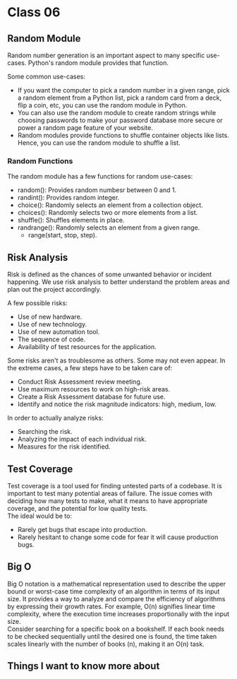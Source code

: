 # Class 06

## Random Module

Random number generation is an important aspect to many specific use-cases. Python's random module provides that function. 

Some common use-cases:

- If you want the computer to pick a random number in a given range, pick a random element from a Python list, pick a random card from a deck, flip a coin, etc, you can use the random module in Python.
- You can also use the random module to create random strings while choosing passwords to make your password database more secure or power a random page feature of your website.
- Random modules provide functions to shuffle container objects like lists. Hence, you can use the random module to shuffle a list.

### Random Functions

The random module has a few functions for random use-cases:

- random(): Provides random numbesr between 0 and 1.
- randint(): Provides random integer.
- choice(): Randomly selects an element from a collection object.
- choices(): Randomly selects two or more elements from a list.
- shuffle(): Shuffles elements in place.
- randrange(): Randomly selects an element from a given range.
  - range(start, stop, step).

## Risk Analysis

Risk is defined as the chances of some unwanted behavior or incident happening. We use risk analysis to better understand the problem areas and plan out the project accordingly.

A few possible risks:

- Use of new hardware.
- Use of new technology.
- Use of new automation tool.
- The sequence of code.
- Availability of test resources for the application.

Some risks aren't as troublesome as others. Some may not even appear. In the extreme cases, a few steps have to be taken care of:

- Conduct Risk Assessment review meeting.
- Use maximum resources to work on high-risk areas.
- Create a Risk Assessment database for future use.
- Identify and notice the risk magnitude indicators: high, medium, low.

In order to actually analyze risks:

- Searching the risk.
- Analyzing the impact of each individual risk.
- Measures for the risk identified.

## Test Coverage

Test coverage is a tool used for finding untested parts of a codebase. It is important to test many potential areas of failure. The issue comes with deciding how many tests to make, what it means to have appropriate coverage, and the potential for low quality tests.  
The ideal would be to:

- Rarely get bugs that escape into production.
- Rarely hesitant to change some code for fear it will cause production bugs.

## Big O

Big O notation is a mathematical representation used to describe the upper bound or worst-case time complexity of an algorithm in terms of its input size. It provides a way to analyze and compare the efficiency of algorithms by expressing their growth rates. For example, O(n) signifies linear time complexity, where the execution time increases proportionally with the input size.  
Consider searching for a specific book on a bookshelf. If each book needs to be checked sequentially until the desired one is found, the time taken scales linearly with the number of books (n), making it an O(n) task.

## Things I want to know more about
